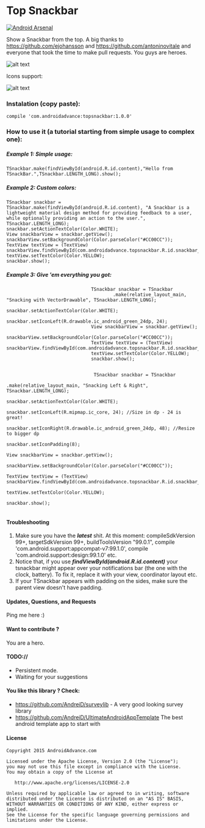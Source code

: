 Top Snackbar
==========================

[![Android Arsenal](https://img.shields.io/badge/Android%20Arsenal-TSnackBar-brightgreen.svg?style=flat)](http://android-arsenal.com/details/1/2779)

Show a Snackbar from the top. A big thanks to https://github.com/ejohansson and https://github.com/antoninovitale and everyone that took the time to make pull requests. You guys are heroes.


![alt text](https://raw.githubusercontent.com/AndreiD/TSnackBar/master/app/snackbar.gif "How the app looks 1")

Icons support:

![alt text](https://raw.githubusercontent.com/AndreiD/TSnackBar/master/app/with_icon.jpg "How the app looks 1")


### Instalation (copy paste):

~~~~
compile 'com.androidadvance:topsnackbar:1.0.0'
~~~~

### How to use it (a tutorial starting from **simple usage** to **complex one**):


##### Example 1: Simple usage:

~~~~
TSnackbar.make(findViewById(android.R.id.content),"Hello from TSnackBar.",TSnackbar.LENGTH_LONG).show();
~~~~

##### Example 2: Custom colors:

~~~~
TSnackbar snackbar = TSnackbar.make(findViewById(android.R.id.content), "A Snackbar is a lightweight material design method for providing feedback to a user, while optionally providing an action to the user.", TSnackbar.LENGTH_LONG);
snackbar.setActionTextColor(Color.WHITE);
View snackbarView = snackbar.getView();
snackbarView.setBackgroundColor(Color.parseColor("#CC00CC"));
TextView textView = (TextView) snackbarView.findViewById(com.androidadvance.topsnackbar.R.id.snackbar_text);
textView.setTextColor(Color.YELLOW);
snackbar.show();
~~~~

##### Example 3: Give 'em everything you got:

~~~~                
                               TSnackbar snackbar = TSnackbar
                                       .make(relative_layout_main, "Snacking with VectorDrawable", TSnackbar.LENGTH_LONG);
                               snackbar.setActionTextColor(Color.WHITE);
                               snackbar.setIconLeft(R.drawable.ic_android_green_24dp, 24);
                               View snackbarView = snackbar.getView();
                               snackbarView.setBackgroundColor(Color.parseColor("#CC00CC"));
                               TextView textView = (TextView) snackbarView.findViewById(com.androidadvance.topsnackbar.R.id.snackbar_text);
                               textView.setTextColor(Color.YELLOW);
                               snackbar.show();


                                TSnackbar snackbar = TSnackbar
                                                     .make(relative_layout_main, "Snacking Left & Right", TSnackbar.LENGTH_LONG);
                                                                             snackbar.setActionTextColor(Color.WHITE);
                                                                             snackbar.setIconLeft(R.mipmap.ic_core, 24); //Size in dp - 24 is great!
                                                                             snackbar.setIconRight(R.drawable.ic_android_green_24dp, 48); //Resize to bigger dp
                                                                             snackbar.setIconPadding(8);
                                                                             View snackbarView = snackbar.getView();
                                                                             snackbarView.setBackgroundColor(Color.parseColor("#CC00CC"));
                                                                             TextView textView = (TextView) snackbarView.findViewById(com.androidadvance.topsnackbar.R.id.snackbar_text);
                                                                             textView.setTextColor(Color.YELLOW);
                                                                             snackbar.show();


~~~~

#### Troubleshooting 

1. Make sure you have the ***latest*** shit. At this moment: compileSdkVersion 99+, targetSdkVersion 99+, buildToolsVersion "99.0.1", compile 'com.android.support:appcompat-v7:99.1.0',   compile 'com.android.support:design:99.1.0' etc.
2. Notice that, if you use ***findViewById(android.R.id.content)*** your tsnackbar might appear over your notifications bar (the one with the clock, battery). To fix it, replace it with your view, coordinator layout etc.
3. If your TSnackbar appears with padding on the sides, make sure the parent view doesn't have padding.

#### Updates, Questions, and Requests

Ping me here :)


#### Want to contribute ?

You are a hero.

#### TODO://

* Persistent mode.
* Waiting for your suggestions


#### You like this library ? Check:
- https://github.com/AndreiD/surveylib - A very good looking survey library
- https://github.com/AndreiD/UltimateAndroidAppTemplate The best android template app to start with


#### License

~~~~
Copyright 2015 AndroidAdvance.com

Licensed under the Apache License, Version 2.0 (the "License");
you may not use this file except in compliance with the License.
You may obtain a copy of the License at

   http://www.apache.org/licenses/LICENSE-2.0

Unless required by applicable law or agreed to in writing, software
distributed under the License is distributed on an "AS IS" BASIS,
WITHOUT WARRANTIES OR CONDITIONS OF ANY KIND, either express or implied.
See the License for the specific language governing permissions and
limitations under the License.
~~~~
